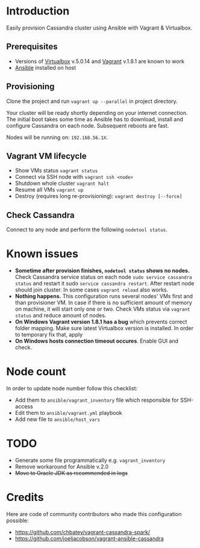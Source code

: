 # Introduction

Easily provision Cassandra cluster using Ansible with Vagrant & Virtualbox.

## Prerequisites

* Versions of [Virtualbox](https://www.virtualbox.org/) v.5.0.14 and [Vagrant](https://www.vagrantup.com/downloads) v.1.8.1 are known to work
* [Ansible](http://docs.ansible.com/intro_installation.html) installed on host

## Provisioning

Clone the project and run `vagrant up --parallel` in project directory.

Your cluster will be ready shortly depending on your internet connection. The initial boot takes some time as Ansible has to download, install and configure Cassandra on each node. Subsequent reboots are fast.

Nodes will be running on: `192.168.56.1X`.

## Vagrant VM lifecycle

- Show VMs status `vagrant status`
- Connect via SSH node with `vagrant ssh <node>`
- Shutdown whole cluster `vagrant halt`
- Resume all VMs `vagrant up`
- Destroy (requires long re-provisioning): `vagrant destroy [--force]`

## Check Cassandra

Connect to any node and perform the following `nodetool status`.

# Known issues

- **Sometime after provision finishes, `nodetool status` shows no nodes.** Check Cassandra service status on each node `sudo service cassandra status` and restart it sudo `service cassandra restart`. After restart node should join cluster. In some cases `vagrant reload` also works.
- **Nothing happens.** This configuration runs several nodes' VMs first and than  provisioner VM. In case if there is no sufficient amount of memory on machine, it will start only one or two. Check VMs status via `vagrant status` and reduce amount of nodes.
- **On Windows Vagrant version 1.8.1 has a bug** which prevents correct folder mapping. Make sure latest Virtualbox version is installed.
In order to temporary fix that, apply
- **On Windows hosts connection timeout occures**. Enable GUI and check.

# Node count

In order to update node number follow this checklist:
- Add them to `ansible/vagrant_inventory` file which responsible for SSH-access
- Edit them to `ansible/vagrant.yml` playbook
- Add new file to `ansible/host_vars`

# TODO

- Generate some file programmatically e.g. `vagrant_inventory`
- Remove workaround for Ansible v.2.0
- ~~Move to Oracle JDK as recommended in logs~~

# Credits

Here are code of community contributors who made this configuration possible:

- https://github.com/chbatey/vagrant-cassandra-spark/
- https://github.com/joeljacobson/vagrant-ansible-cassandra
